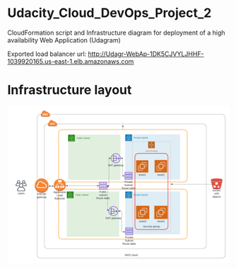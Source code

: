 # Udacity_Cloud_DevOps_Project_2
CloudFormation script and Infrastructure diagram for deployment of a high availability Web Application (Udagram)

Exported load balancer url:
 http://Udagr-WebAp-1DK5CJVYLJHHF-1039920165.us-east-1.elb.amazonaws.com
 

# Infrastructure layout


![image](project2_diagram.png)

